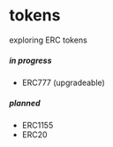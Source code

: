 # tokens

exploring ERC tokens 

##### in progress
- ERC777 (upgradeable)

##### planned 
- ERC1155
- ERC20 

